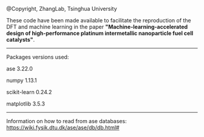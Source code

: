 @Copyright, ZhangLab, Tsinghua University

These code have been made available to facilitate the reproduction of the DFT and machine learning in the paper **"Machine-learning-accelerated design of high-performance platinum
intermetallic nanoparticle fuel cell catalysts"**.

****

Packages versions used:

ase 3.22.0

numpy 1.13.1

scikit-learn 0.24.2

matplotlib 3.5.3

****

Information on how to read from ase databases:
https://wiki.fysik.dtu.dk/ase/ase/db/db.html#
